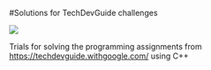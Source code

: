 #Solutions for TechDevGuide challenges

![](https://github.com/wghuber/techdevguidewithgoogle/workflows/CI/badge.svg)

Trials for solving the programming assignments from https://techdevguide.withgoogle.com/ using C++
